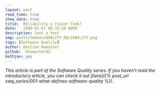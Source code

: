 ```yaml
---
layout: post
read_time: true
show_date: true
title:  Reliability a closer look?
date:   2100-01-01 08:32:20 0000
description: Just a test
img: posts/common/QUALITY_RELIABILITY.png 
tags: [Software Quality]
author: Bastian Hamacher
github:  bhamacher92
mathjax: yes
---
```


*This article is part of the Software Quality series. If you haven’t read the introductory article, you can check it out [here]({% post_url swq_series/001-what-defines-software-quality %}).*